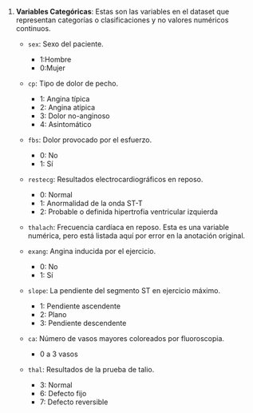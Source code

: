 1. **Variables Categóricas**: Estas son las variables en el dataset que representan categorías o clasificaciones y no valores numéricos continuos.

   - `sex`: Sexo del paciente.
     - 1:Hombre
     - 0:Mujer
   
   - `cp`: Tipo de dolor de pecho.
     - 1: Angina típica
     - 2: Angina atípica
     - 3: Dolor no-anginoso
     - 4: Asintomático

   - `fbs`: Dolor provocado por el esfuerzo.
     - 0: No
     - 1: Sí

   - `restecg`: Resultados electrocardiográficos en reposo.
     - 0: Normal
     - 1: Anormalidad de la onda ST-T
     - 2: Probable o definida hipertrofia ventricular izquierda

   - `thalach`: Frecuencia cardíaca en reposo. Esta es una variable numérica, pero está listada aquí por error en la anotación original.

   - `exang`: Angina inducida por el ejercicio.
     - 0: No
     - 1: Sí

   - `slope`: La pendiente del segmento ST en ejercicio máximo.
     - 1: Pendiente ascendente
     - 2: Plano
     - 3: Pendiente descendente

   - `ca`: Número de vasos mayores coloreados por fluoroscopia.
     - 0 a 3 vasos

   - `thal`: Resultados de la prueba de talio.
     - 3: Normal
     - 6: Defecto fijo
     - 7: Defecto reversible
